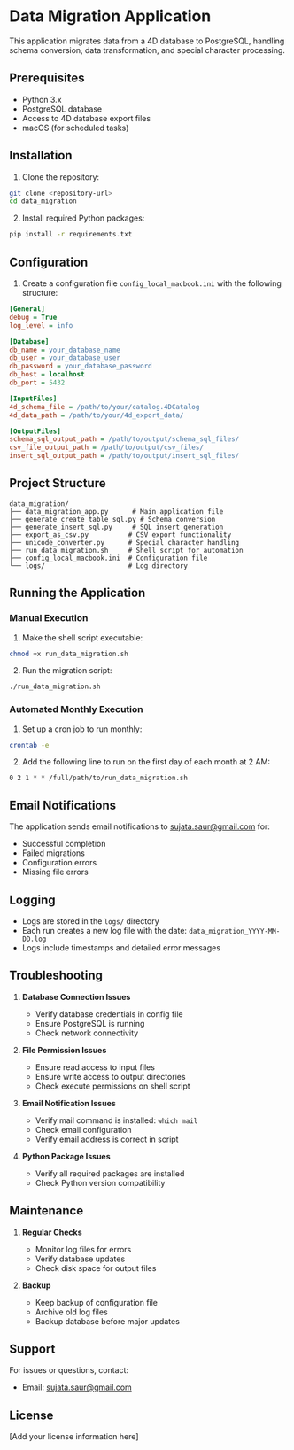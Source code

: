 # Data Migration Application
This application migrates data from a 4D database to PostgreSQL, handling schema conversion, data transformation, and special character processing.

## Prerequisites

- Python 3.x
- PostgreSQL database
- Access to 4D database export files
- macOS (for scheduled tasks)

## Installation

1. Clone the repository:
```bash
git clone <repository-url>
cd data_migration
```

2. Install required Python packages:
```bash
pip install -r requirements.txt
```

## Configuration

1. Create a configuration file `config_local_macbook.ini` with the following structure:
```ini
[General]
debug = True
log_level = info

[Database]
db_name = your_database_name
db_user = your_database_user
db_password = your_database_password
db_host = localhost
db_port = 5432

[InputFiles]
4d_schema_file = /path/to/your/catalog.4DCatalog
4d_data_path = /path/to/your/4d_export_data/

[OutputFiles]
schema_sql_output_path = /path/to/output/schema_sql_files/
csv_file_output_path = /path/to/output/csv_files/
insert_sql_output_path = /path/to/output/insert_sql_files/
```

## Project Structure

```
data_migration/
├── data_migration_app.py      # Main application file
├── generate_create_table_sql.py # Schema conversion
├── generate_insert_sql.py     # SQL insert generation
├── export_as_csv.py          # CSV export functionality
├── unicode_converter.py      # Special character handling
├── run_data_migration.sh     # Shell script for automation
├── config_local_macbook.ini  # Configuration file
└── logs/                     # Log directory
```

## Running the Application

### Manual Execution

1. Make the shell script executable:
```bash
chmod +x run_data_migration.sh
```

2. Run the migration script:
```bash
./run_data_migration.sh
```

### Automated Monthly Execution

1. Set up a cron job to run monthly:
```bash
crontab -e
```

2. Add the following line to run on the first day of each month at 2 AM:
```
0 2 1 * * /full/path/to/run_data_migration.sh
```

## Email Notifications

The application sends email notifications to sujata.saur@gmail.com for:
- Successful completion
- Failed migrations
- Configuration errors
- Missing file errors

## Logging

- Logs are stored in the `logs/` directory
- Each run creates a new log file with the date: `data_migration_YYYY-MM-DD.log`
- Logs include timestamps and detailed error messages

## Troubleshooting

1. **Database Connection Issues**
   - Verify database credentials in config file
   - Ensure PostgreSQL is running
   - Check network connectivity

2. **File Permission Issues**
   - Ensure read access to input files
   - Ensure write access to output directories
   - Check execute permissions on shell script

3. **Email Notification Issues**
   - Verify mail command is installed: `which mail`
   - Check email configuration
   - Verify email address is correct in script

4. **Python Package Issues**
   - Verify all required packages are installed
   - Check Python version compatibility

## Maintenance

1. **Regular Checks**
   - Monitor log files for errors
   - Verify database updates
   - Check disk space for output files

2. **Backup**
   - Keep backup of configuration file
   - Archive old log files
   - Backup database before major updates

## Support

For issues or questions, contact:
- Email: sujata.saur@gmail.com

## License

[Add your license information here] 
